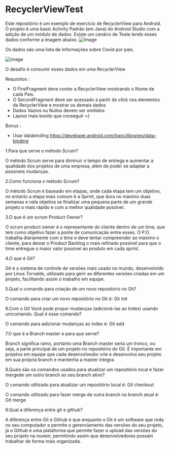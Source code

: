 # RecyclerViewTest

Este repositório é um exemplo de exercício de RecyclerView para Android. O projeto é uma basic Activity Padrão (em Java)  do Android Studio com a adição de um módulo de dados.
Existe um cenário de Teste lendo esses dados conforme a imagem abaixo.
![image](https://user-images.githubusercontent.com/49101112/185979761-214c86a3-047c-47c9-ae74-5272d9040f22.png)

Os dados são uma lista de informações sobre Covid por país.

![image](https://user-images.githubusercontent.com/49101112/185980984-88875bf8-3cdb-45a0-9383-698acb828213.png)


O desafio é consumir esses dados em uma RecyclerView 

Requisitos :
- O FirstFragment deve conter a RecyclerView mostrando o Nome de cada País.
- O SecondFragment deve ser acessado a partir do click nos elementos da RecyclerView e mostrar os demais dados
- Dados Vazios ou Nullos devem ser omitidos
- Layout mais bonito que conseguir =)

Bonus :
- Usar databinding https://developer.android.com/topic/libraries/data-binding

1.Para que serve o método Scrum?

O método Scrum serve para diminuir o tempo de entrega e aumentar a qualidade dos projetos de uma empresa, além de poder se adaptar a possíveis mudanças.

2.Como funciona o método Scrum?

O método Scrum é baseado em etapas, onde cada etapa tem um objetivo, no entanto a etapa mais comum é a Sprint, que dura no máximo duas semanas e nela objetiva se finalizar uma pequena parte de um grande projeto o mais rápido e com a melhor qualidade possível.

3.O que é um scrum Product Owner?

O scrum product owner é o representante do cliente dentro de um time, que tem como objetivo fazer a ponte de comunicação entre esses. O P.O. trabalha diariamente com o time e deve tentar compreender ao máximo o cliente, para deixar o Product Backlog o mais refinado possível para que o time entregue o maior valor possível ao produto em cada sprint.

4.O que é Git?

Git é o sistema de controle de versões mais usado no mundo, desenvolvido por Linus Torvalds, utilizado para gerir as diferentes versões criadas em um projeto, facilitando assim o trabalho em equipe.

5.Qual o comando para criação de um novo repositório no Git?

O comando para criar um novo repositório no Git é: Git init

6.Com o Git Você pode propor mudanças (adicioná-las ao Index) usando umcomando. Qual é esse comando?

O comando para adicionar mudanças ao index é: Git add

7.O que é a Branch master e para que serve?

Branch significa ramo, portanto uma Branch master seria um tronco, ou seja, a parte principal de um projeto no repositório do Git. É importante em projetos em equipe que cada desenvolvedor crie e desenvolva seu projeto em sua própria branch e mantenha a master íntegra. 

8.Quais são os comandos usados para atualizar um repositório local e fazer mergede um outro branch ao seu branch ativo?

O comando utilizado para atualizar um repositório local é: Git checkout

O comando utilizado para fazer merge de outra branch na branch atual é: Git merge

9.Qual a diferença entre git e github?

A diferença entre Git e Github é que enquanto o Git é um software que roda no seu computador e permite o gerenciamento das versões do seu projeto, já o Github é uma plataforma que permite fazer o upload das versões do seu projeto na nuvem, permitindo assim que desenvolvedores possam trabalhar de forma mais organizada.
